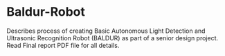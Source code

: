 # Baldur-Robot
Describes process of creating Basic Autonomous Light Detection and Ultrasonic Recognition Robot (BALDUR) as part of a senior design project. 
Read Final report PDF file for all details. 
